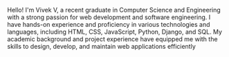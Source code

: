 Hello! I'm Vivek V, a recent graduate in Computer Science and Engineering with a strong passion for web development and software engineering. I have hands-on experience and proficiency in various technologies and languages, including HTML, CSS, JavaScript, Python, Django, and SQL. My academic background and project experience have equipped me with the skills to design, develop, and maintain web applications efficiently
